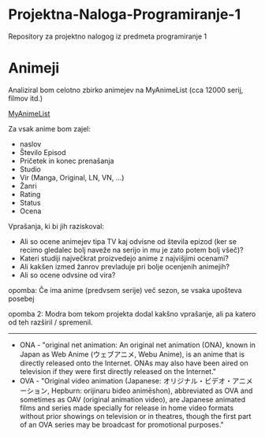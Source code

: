 # Projektna-Naloga-Programiranje-1
Repository za projektno nalogog iz predmeta programiranje 1

Animeji
==================

Analiziral bom celotno zbirko animejev na MyAnimeList (cca 12000 serij, filmov itd.)

[MyAnimeList](https://myanimelist.net/)

Za vsak anime bom zajel:
- naslov 
- Število Episod
- Pričetek in konec prenašanja
- Studio
- Vir (Manga, Original, LN, VN, ...)
- Žanri
- Rating 
- Status
- Ocena


Vprašanja, ki bi jih raziskoval:
- Ali so ocene animejev tipa TV kaj odvisne od števila epizod (ker se recimo gledalec bolj naveže na serijo in mu je zato potem bolj všeč)?
- Kateri studiji največkrat proizvedejo anime z najvišjimi ocenami?
- Ali kakšen izmed žanrov prevladuje pri bolje ocenjenih animejih?
- Ali so ocene odvsine od vira?

opomba: Če ima anime (predvsem serije) več sezon, se vsaka upošteva posebej 

opomba 2: Modra bom tekom projekta dodal kakšno vprašanje, ali pa katero od teh razširil / spremenil.
_____________________________________________________________________________________________

* ONA - "original net animation: An original net animation (ONA), known in Japan as Web Anime (ウェブアニメ, Webu Anime), is an anime that is directly released onto the Internet. ONAs may also have been aired on television if they were first directly released on the Internet."
* OVA - "Original video animation (Japanese: オリジナル・ビデオ・アニメーション, Hepburn: orijinaru bideo animēshon), abbreviated as OVA and sometimes as OAV (original animation video), are Japanese animated films and series made specially for release in home video formats without prior showings on television or in theatres, though the first part of an OVA series may be broadcast for promotional purposes."

